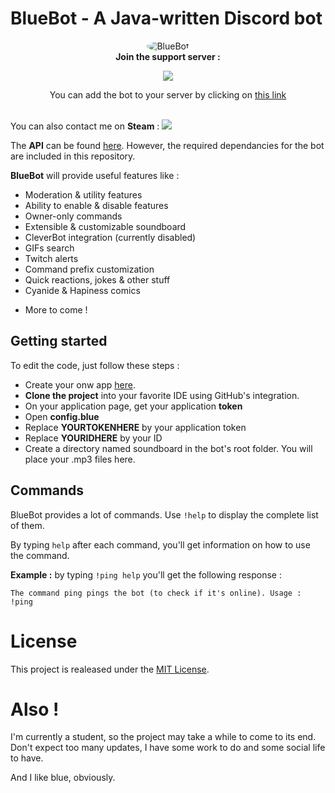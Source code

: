 # BlueBot - A Java-written Discord bot

<p align="center" >
  <img src="http://i.imgur.com/6ivzOgT.png" alt="BlueBot" style="border-radius: 50%"/><br>
   <b>Join the support server :</b>
</p>
<p align=center>
  <a  href="https://discord.gg/rSekkJv">
    <img src="https://discordapp.com/api/guilds/268853008455041025/widget.png?style=banner2">
  </a><br>
</p>
<p align=center>
You can add the bot to your server by clicking on
<a href="https://discordapp.com/oauth2/authorize?client_id=268420199370194944&scope=bot&permissions=-1">this link</a><br><br>
</p>


You can also contact me on **Steam** : [<img src="https://img.shields.io/badge/Steam-Blue-blue.svg">](http://steamcommunity.com/profiles/76561198206490817)

The **API** can be found [here](https://github.com/DV8FromTheWorld/JDA).
However, the required dependancies for the bot are included in this repository.

**BlueBot** will provide useful features like :
* Moderation & utility features
* Ability to enable & disable features
* Owner-only commands
* Extensible & customizable soundboard
* CleverBot integration (currently disabled)
* GIFs search
* Twitch alerts
* Command prefix customization
* Quick reactions, jokes & other stuff
* Cyanide & Hapiness comics
<!--* Custom memes (soon)-->
* More to come !

## Getting started

<!--If you want a .exe (or something like that), go [here](https://github.com/thibautbessone/DiscordBlueBotReleases) and download the latest version for all the features. Simple instructions are provided in order to make the bot to work.-->

To edit the code, just follow these steps : 
* Create your onw app [here](https://discordapp.com/login?redirect_to=/developers/applications/me).
* **Clone the project** into your favorite IDE using GitHub's integration. 
* On your application page, get your application **token**
* Open **config.blue**
* Replace **YOURTOKENHERE** by your application token
* Replace **YOURIDHERE** by your ID
* Create a directory named soundboard in the bot's root folder. You will place your .mp3 files here.

## Commands

BlueBot provides a lot of commands. Use ```!help``` to display the complete list of them.

By typing ```help``` after each command, you'll get information on how to use the command. 

**Example :** by typing ```!ping help``` you'll get the following response : 
```
The command ping pings the bot (to check if it's online). Usage : !ping
```


# License

This project is realeased under the [MIT License](https://github.com/thibautbessone/DiscordBlueBot/blob/master/LICENSE).

# Also !

I'm currently a student, so the project may take a while to come to its end. Don't expect too many updates, I have some work to do and some social life to have.


And I like blue, obviously.
